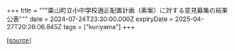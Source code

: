 +++
title = """栗山町立小中学校適正配置計画（素案）に対する意見募集の結果公表"""
date = 2024-07-24T23:30:00.000Z
expiryDate = 2025-04-27T20:26:06.845Z
tags = ["kuriyama"]
+++


[[source]](https://www.town.kuriyama.hokkaido.jp/site/mirai/27350.html)

